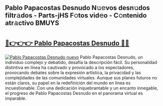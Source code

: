 ## Pablo Papacostas Desnudo N𝚞𝚎vos desn𝚞dos filtr𝚊dos - Parts-jHS F𝚘tos vid𝚎o - C𝚘ntenido atr𝚊ctivo BMUYS

# <h2><a href="http://mb4dcen.tromn.icu/?c=Pablo+Papacostas+Desnudo">🔗👉👉👉 Pablo Papacostas Desnudo 🔗🔗</a></h2>

[![Pablo Papacostas Desnudo nuevo](https://i.imgur.com/pEAQMta.gif)](http://mb4dcen.tromn.icu/?c=Pablo+Papacostas+Desnudo)
Pablo Papacostas Desnudo, un individuo complejo y debatido, desafía la descripción fácil. Su personalidad distintiva en línea ha cautivado y provocado a los espectadores, provocando debates sobre la expresión artística, la privacidad y las complejidades de las comunidades virtuales. Aunque sus planes futuros no están claros, su papel en la redefinición del mundo en línea es incuestionable. Con una dedicación inquebrantable y un encanto innegable, el progreso de Pablo Papacostas Desnudo en el panorama virtual es imparable.
